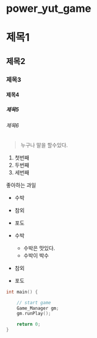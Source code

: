 # power_yut_game

# 제목1 
## 제목2
### 제목3
#### 제목4
##### 제목5
###### 제목6

> 누구나 말을 할수있다.


1. 첫번째
1. 두번째
1. 세번째

좋아하는 과일

* 수박 
* 참외
* 포도

* 수박
  * 수박은 맛있다.
  * 수박이 박수 
* 참외
* 포도

``` c++ 
int main() {

	// start game
	Game_Manager gm;
	gm.runPlay();

	return 0;
}
```
